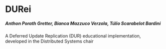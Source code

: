 # DURei
##### Anthon Porath Gretter, Bianca Mazzuco Verzola, Túlio Scarabelot Bardini

A Deferred Update Replication (DUR) educational implementation, developed in the Distributed Systems chair

